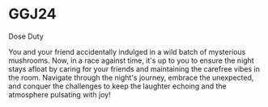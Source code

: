 # GGJ24

Dose Duty

You and your friend accidentally indulged in a wild batch of mysterious mushrooms. Now, in a race against time, it's up to you to ensure the night stays afloat by caring for your friends and maintaining the carefree vibes in the room. Navigate through the night's journey, embrace the unexpected, and conquer the challenges to keep the laughter echoing and the atmosphere pulsating with joy!
